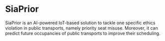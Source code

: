 # SiaPrior
SiaPrior is an AI-powered IoT-based solution to tackle one specific ethics violation in public transports, namely priority seat misuse.  Moreover, it can predict future occupancies of public transports to improve their scheduling. 
